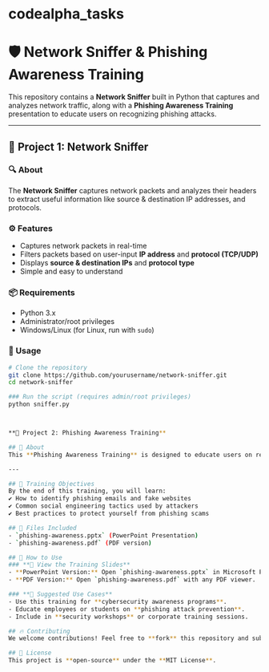 # codealpha_tasks

# 🛡️ Network Sniffer & Phishing Awareness Training

This repository contains a **Network Sniffer** built in Python that captures and analyzes network traffic, along with a **Phishing Awareness Training** presentation to educate users on recognizing phishing attacks.

---

## 📌 Project 1: Network Sniffer  
### **🔍 About**  
The **Network Sniffer** captures network packets and analyzes their headers to extract useful information like source & destination IP addresses, and protocols.

### **⚙️ Features**
- Captures network packets in real-time  
- Filters packets based on user-input **IP address** and **protocol (TCP/UDP)**  
- Displays **source & destination IPs** and **protocol type**  
- Simple and easy to understand  

### **📦 Requirements**
- Python 3.x  
- Administrator/root privileges  
- Windows/Linux (for Linux, run with `sudo`)  

### **🚀 Usage**
```sh
# Clone the repository
git clone https://github.com/yourusername/network-sniffer.git
cd network-sniffer

### Run the script (requires admin/root privileges)
python sniffer.py



**🎣 Project 2: Phishing Awareness Training**

## 📖 About  
This **Phishing Awareness Training** is designed to educate users on recognizing and avoiding phishing attacks, including emails, fake websites, and social engineering tactics.

---

## 🎯 Training Objectives  
By the end of this training, you will learn:  
✔️ How to identify phishing emails and fake websites  
✔️ Common social engineering tactics used by attackers  
✔️ Best practices to protect yourself from phishing scams  

## 📂 Files Included  
- `phishing-awareness.pptx` (PowerPoint Presentation)  
- `phishing-awareness.pdf` (PDF version)  

## 📜 How to Use  
### **🔹 View the Training Slides**  
- **PowerPoint Version:** Open `phishing-awareness.pptx` in Microsoft PowerPoint or Google Slides.  
- **PDF Version:** Open `phishing-awareness.pdf` with any PDF viewer.  

### **🔹 Suggested Use Cases**  
- Use this training for **cybersecurity awareness programs**.  
- Educate employees or students on **phishing attack prevention**.  
- Include in **security workshops** or corporate training sessions.  

## 🔥 Contributing  
We welcome contributions! Feel free to **fork** this repository and submit **pull requests** for improvements. 

## 📄 License  
This project is **open-source** under the **MIT License**.
